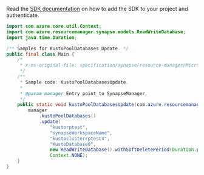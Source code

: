 Read the [SDK documentation](https://github.com/Azure/azure-sdk-for-java/blob/azure-resourcemanager-synapse_1.0.0-beta.4/sdk/synapse/azure-resourcemanager-synapse/README.md) on how to add the SDK to your project and authenticate.

```java
import com.azure.core.util.Context;
import com.azure.resourcemanager.synapse.models.ReadWriteDatabase;
import java.time.Duration;

/** Samples for KustoPoolDatabases Update. */
public final class Main {
    /*
     * x-ms-original-file: specification/synapse/resource-manager/Microsoft.Synapse/preview/2021-06-01-preview/examples/KustoPoolDatabasesUpdate.json
     */
    /**
     * Sample code: KustoPoolDatabasesUpdate.
     *
     * @param manager Entry point to SynapseManager.
     */
    public static void kustoPoolDatabasesUpdate(com.azure.resourcemanager.synapse.SynapseManager manager) {
        manager
            .kustoPoolDatabases()
            .update(
                "kustorptest",
                "synapseWorkspaceName",
                "kustoclusterrptest4",
                "KustoDatabase8",
                new ReadWriteDatabase().withSoftDeletePeriod(Duration.parse("P1D")),
                Context.NONE);
    }
}
```
